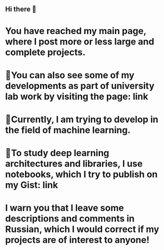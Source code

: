 ## Hi there 👋
# You have reached my main page, where I post more or less large and complete projects.
# 🔭You can also see some of my developments as part of university lab work by visiting the page: link
# 🌱Currently, I am trying to develop in the field of machine learning.
# 🔭To study deep learning architectures and libraries, I use notebooks, which I try to publish on my Gist: link
# I warn you that I leave some descriptions and comments in Russian, which I would correct if my projects are of interest to anyone!
<!--
**Ludico10/Ludico10** is a ✨ _special_ ✨ repository because its `README.md` (this file) appears on your GitHub profile.

Here are some ideas to get you started:

- 🔭 I’m currently working on ...
- 🌱 I’m currently learning ...
- 👯 I’m looking to collaborate on ...
- 🤔 I’m looking for help with ...
- 💬 Ask me about ...
- 📫 How to reach me: ...
- 😄 Pronouns: ...
- ⚡ Fun fact: ...
-->
